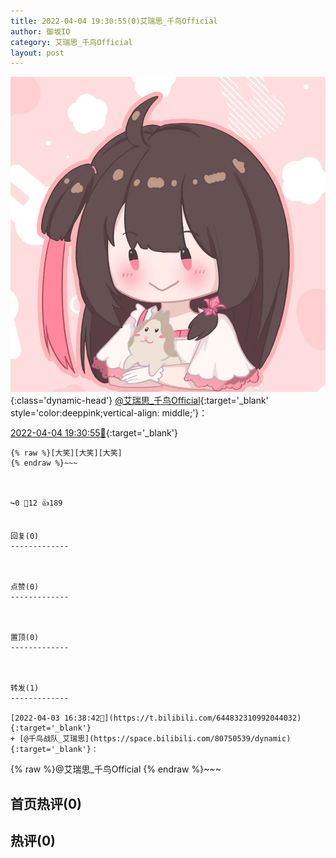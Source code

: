 ```yaml
---
title: 2022-04-04 19:30:55(0)艾瑞思_千鸟Official
author: 御坂IO
category: 艾瑞思_千鸟Official
layout: post
---
```


![img](/images/7e08840c56f251de28bdf766b647bd5fe9a5d50a.jpg){:class='dynamic-head'}
[@艾瑞思_千鸟Official](https://space.bilibili.com/1090010845/dynamic){:target='_blank' style='color:deeppink;vertical-align: middle;'}：

[2022-04-04 19:30:55🔗](https://t.bilibili.com/645247776082362440){:target='_blank'}

~~~
{% raw %}[大笑][大笑][大笑]
{% endraw %}~~~



↪️0 💬12 👍189


回复(0)
-------------



点赞(0)
-------------



置顶(0)
-------------



转发(1)
-------------

[2022-04-03 16:38:42🔗](https://t.bilibili.com/644832310992044032){:target='_blank'}
+ [@千鸟战队_艾瑞思](https://space.bilibili.com/80750539/dynamic){:target='_blank'}：
~~~
{% raw %}@艾瑞思_千鸟Official
{% endraw %}~~~






首页热评(0)
-------------



热评(0)
-------------



